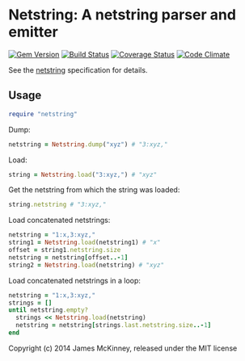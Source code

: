 # Netstring: A netstring parser and emitter

[![Gem Version](https://badge.fury.io/rb/netstring.svg)](https://badge.fury.io/rb/netstring)
[![Build Status](https://secure.travis-ci.org/jpmckinney/netstring.png)](https://travis-ci.org/jpmckinney/netstring)
[![Coverage Status](https://coveralls.io/repos/jpmckinney/netstring/badge.png)](https://coveralls.io/r/jpmckinney/netstring)
[![Code Climate](https://codeclimate.com/github/jpmckinney/netstring.png)](https://codeclimate.com/github/jpmckinney/netstring)

See the [netstring](http://cr.yp.to/proto/netstrings.txt) specification for details.

## Usage

```ruby
require "netstring"
```

Dump:

```ruby
netstring = Netstring.dump("xyz") # "3:xyz,"
```

Load:

```ruby
string = Netstring.load("3:xyz,") # "xyz"
```

Get the netstring from which the string was loaded:

```ruby
string.netstring # "3:xyz,"
```

Load concatenated netstrings:

```ruby
netstring = "1:x,3:xyz,"
string1 = Netstring.load(netstring1) # "x"
offset = string1.netstring.size
netstring = netstring[offset..-1]
string2 = Netstring.load(netstring) # "xyz"
```

Load concatenated netstrings in a loop:

```ruby
netstring = "1:x,3:xyz,"
strings = []
until netstring.empty?
  strings << Netstring.load(netstring)
  netstring = netstring[strings.last.netstring.size..-1]
end
```

Copyright (c) 2014 James McKinney, released under the MIT license
